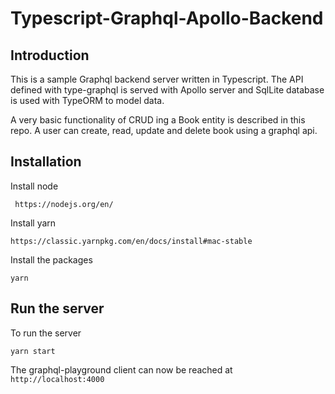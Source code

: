 # Typescript-Graphql-Apollo-Backend

## Introduction

This is a sample Graphql backend server written in Typescript. The API defined with type-graphql is served with Apollo server and SqlLite database is used with TypeORM to model data.

A very basic functionality of CRUD ing a Book entity is described in this repo. A user can create, read, update and delete book using a graphql api.

## Installation

Install node

```
 https://nodejs.org/en/
```

Install yarn

```
https://classic.yarnpkg.com/en/docs/install#mac-stable
```

Install the packages

```
yarn
```

## Run the server

To run the server

```
yarn start
```

The graphql-playground client can now be reached at `http://localhost:4000`
